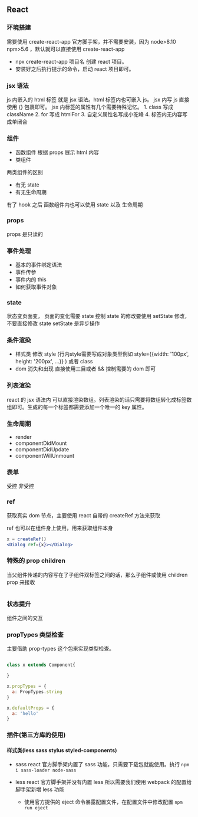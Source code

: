 ## React

### 环境搭建
需要使用 create-react-app 官方脚手架，并不需要安装，因为 node>8.10  npm>5.6 ，默认就可以直接使用 create-react-app
- npx create-react-app 项目名 创建 react 项目。
- 安装好之后执行提示的命令，启动 react 项目即可。


### jsx 语法
js 内嵌入的 html 标签 就是 jsx 语法。html 标签内也可嵌入 js。 jsx 内写 js 直接使用 {} 包裹即可。 jsx 内标签的属性有几个需要特殊记忆。 1. class 写成 className   2. for 写成 htmlFor  3. 自定义属性名写成小驼峰 4. 标签内无内容写成单闭合

### 组件
- 函数组件 根据 props 展示 html 内容
- 类组件

两类组件的区别
- 有无 state 
- 有无生命周期

有了 hook 之后 函数组件内也可以使用 state 以及 生命周期

### props
props 是只读的

### 事件处理
- 基本的事件绑定语法
- 事件传参
- 事件内的 this
- 如何获取事件对象

### state
状态变页面变， 页面的变化需要 state 控制
state 的修改要使用 setState 修改， 不要直接修改 state 
setState 是异步操作

### 条件渲染
- 样式类   修改 style (行内style需要写成对象类型例如  style={{width: '100px', height: '200px', ...}} ) 或者 class
- dom 消失和出现   直接使用三目或者 && 控制需要的 dom 即可

### 列表渲染
react 的 jsx 语法内 可以直接渲染数组。列表渲染的话只需要将数组转化成标签数组即可。生成的每一个标签都需要添加一个唯一的 key 属性。

### 生命周期
- render
- componentDidMount
- componentDidUpdate
- componentWillUnmount

### 表单
受控 
非受控

### ref
获取真实 dom 节点，主要使用 react 自带的 createRef 方法来获取

ref 也可以在组件身上使用，用来获取组件本身
```jsx
x = createRef()
<Dialog ref={x}></Dialog>
```

### 特殊的 prop children 
当父组件传递的内容写在了子组件双标签之间的话，那么子组件或使用 children prop 来接收
```jsx

```
### 状态提升
组件之间的交互

### propTypes 类型检查
主要借助 prop-types 这个包来实现类型检查。
```jsx

class x extends Component{

}

x.propTypes = {
  a: PropTypes.string
}

x.defaultProps = {
  a: 'hello'
}

```


### 插件(第三方库的使用)

#### 样式类(less  sass  stylus  styled-components)
- sass   react 官方脚手架内置了 sass 功能，只需要下载包就能使用。执行 `npm i sass-loader node-sass`

- less   react 官方脚手架并没有内置 less 所以需要我们使用 webpack 的配置给脚手架新增 less 功能
  - 使用官方提供的 eject 命令暴露配置文件，在配置文件中修改配置 `npm run eject`